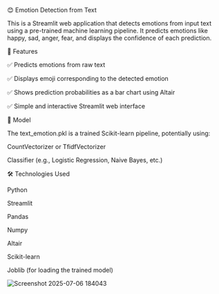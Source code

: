 😊 Emotion Detection from Text


This is a Streamlit web application that detects emotions from input text using a pre-trained machine learning pipeline. It predicts emotions like happy, sad, anger, fear, and displays the confidence of each prediction.

🔧 Features


✅ Predicts emotions from raw text


✅ Displays emoji corresponding to the detected emotion


✅ Shows prediction probabilities as a bar chart using Altair


✅ Simple and interactive Streamlit web interface

🤖 Model


The text_emotion.pkl is a trained Scikit-learn pipeline, potentially using:


CountVectorizer or TfidfVectorizer

Classifier (e.g., Logistic Regression, Naive Bayes, etc.)

🛠️ Technologies Used

Python

Streamlit

Pandas

Numpy

Altair

Scikit-learn

Joblib (for loading the trained model)


![Screenshot 2025-07-06 184043](https://github.com/user-attachments/assets/8cdfaa70-1a29-40f8-b1ae-8d8347403f3d)


